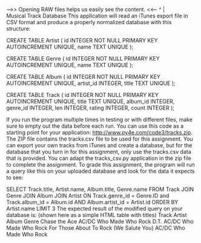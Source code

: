 -->> Opening RAW files helps us easily see the content. <<--                       ^
                                                                                   |                     
Musical Track Database
This application will read an iTunes export file in CSV format and produce a properly normalized database with this structure:

CREATE TABLE Artist (
    id  INTEGER NOT NULL PRIMARY KEY AUTOINCREMENT UNIQUE,
    name    TEXT UNIQUE
);

CREATE TABLE Genre (
    id  INTEGER NOT NULL PRIMARY KEY AUTOINCREMENT UNIQUE,
    name    TEXT UNIQUE
);

CREATE TABLE Album (
    id  INTEGER NOT NULL PRIMARY KEY AUTOINCREMENT UNIQUE,
    artist_id  INTEGER,
    title   TEXT UNIQUE
);

CREATE TABLE Track (
    id  INTEGER NOT NULL PRIMARY KEY 
        AUTOINCREMENT UNIQUE,
    title TEXT  UNIQUE,
    album_id  INTEGER,
    genre_id  INTEGER,
    len INTEGER, rating INTEGER, count INTEGER
);

If you run the program multiple times in testing or with different files, make sure to empty out the data before each run.
You can use this code as a starting point for your application: http://www.py4e.com/code3/tracks.zip. The ZIP file contains the tracks.csv file to be used for this assignment. You can export your own tracks from iTunes and create a database, but for the database that you turn in for this assignment, only use the tracks.csv data that is provided. You can adapt the tracks_csv.py application in the zip file to complete the assignment.
To grade this assignment, the program will run a query like this on your uploaded database and look for the data it expects to see:

SELECT Track.title, Artist.name, Album.title, Genre.name 
    FROM Track JOIN Genre JOIN Album JOIN Artist 
    ON Track.genre_id = Genre.ID and Track.album_id = Album.id 
        AND Album.artist_id = Artist.id
    ORDER BY Artist.name LIMIT 3
The expected result of the modified query on your database is: (shown here as a simple HTML table with titles)
Track	                                      Artist	        Album	        Genre
Chase the Ace	                              AC/DC        	Who Made Who	  Rock
D.T.	                                      AC/DC	        Who Made Who	  Rock
For Those About To Rock (We Salute You)	      AC/DC	        Who Made Who	  Rock
